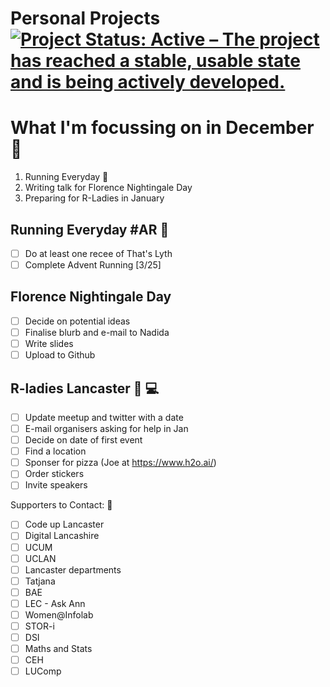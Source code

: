 Personal Projects
[![Project Status: Active – The project has reached a stable, usable state and is being actively developed.](https://www.repostatus.org/badges/latest/active.svg)](https://www.repostatus.org/#active)
==============

# What I'm focussing on in December :christmas_tree:

1. Running Everyday :runner:
2. Writing talk for Florence Nightingale Day
3. Preparing for R-Ladies in January

## Running Everyday #AR :runner:
 - [ ] Do at least one recee of That's Lyth
 - [ ] Complete Advent Running [3/25]
 
## Florence Nightingale Day
- [ ] Decide on potential ideas
- [ ] Finalise blurb and e-mail to Nadida
- [ ] Write slides
- [ ] Upload to Github

## R-ladies Lancaster :woman: :computer:
- [ ] Update meetup and twitter with a date
- [ ] E-mail organisers asking for help in Jan
- [ ] Decide on date of first event
- [ ] Find a location 
- [ ] Sponser for pizza (Joe at https://www.h2o.ai/)
- [ ] Order stickers
- [ ] Invite speakers

Supporters to Contact: :email:
- [ ] Code up Lancaster
- [ ] Digital Lancashire
- [ ] UCUM
- [ ] UCLAN
- [ ] Lancaster departments
- [ ] Tatjana
- [ ] BAE
- [ ] LEC - Ask Ann
- [ ] Women@Infolab
- [ ] STOR-i
- [ ] DSI
- [ ] Maths and Stats
- [ ] CEH
- [ ] LUComp
